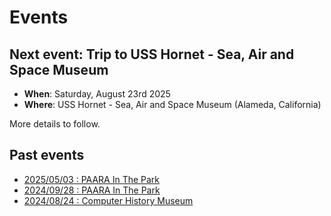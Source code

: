 # Events

## Next event: Trip to USS Hornet - Sea, Air and Space Museum

* **When**: Saturday, August 23rd 2025
* **Where**: USS Hornet - Sea, Air and Space Museum (Alameda, California)

More details to follow.

## Past events

* [2025/05/03 : PAARA In The Park](/events/20250503.html)
* [2024/09/28 : PAARA In The Park](events/20240928.html)
* [2024/08/24 : Computer History Museum](events/20240824.html)

